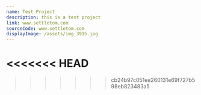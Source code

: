 ```yaml
---
name: Test Project
description: this is a test project
link: www.settletom.com
sourceCode: www.settletom.com
displayImage: /assets/img_3915.jpg
---
```

<<<<<<< HEAD
=======

>>>>>>> cb24b97c051ee260131e69f727b598eb823483a5
